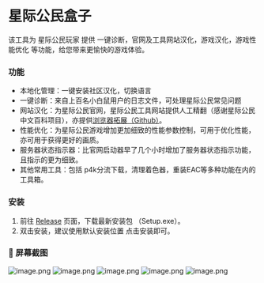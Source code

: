 # 星际公民盒子

该工具为 星际公民玩家 提供 一键诊断，官网及工具网站汉化，游戏汉化，游戏性能优化 等功能，给您带来更愉快的游戏体验。

### 功能
- 本地化管理：一键安装社区汉化，切换语言
- 一键诊断：来自上百名小白鼠用户的日志文件，可处理星际公民常见问题
- 网站汉化：为星际公民官网，星际公民工具网站提供人工精翻（感谢星际公民中文百科项目），亦提供[浏览器拓展（Github）](https://github.com/xkeyC/StarCitizenBoxBrowserEx )。
- 性能优化：为星际公民游戏增加更加细致的性能参数控制，可用于优化性能，亦可用于获得更好的画质。
- 服务器状态指示器：比官网启动器早了几个小时增加了服务器状态指示功能，且指示的更为细致。
- 其他常用工具：包括 p4k分流下载，清理着色器，重装EAC等多种功能在内的工具箱。

### 安装
1. 前往 [Release](https://jihulab.com/StarCitizenCN_Community/StarCitizenDoctor/-/releases) 页面，下载最新安装包 （Setup.exe）。
2. 双击安装，建议使用默认安装位置 点击安装即可。

### 📸 屏幕截图
![image.png](https://s2.loli.net/2023/10/05/ng3ECSaQqs6LxHm.png)
![image.png](https://s2.loli.net/2023/10/05/kARF27iDs86f3Kn.png)
![image.png](https://s2.loli.net/2023/10/05/LwaiZflD1NFq8Xj.png)
![image.png](https://s2.loli.net/2023/10/05/eGl7ISPEVZM5Cvq.png)
![image.png](https://s2.loli.net/2023/10/05/XEHunP3yWDK7RT1.png)
